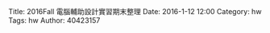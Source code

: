 Title: 2016Fall 電腦輔助設計實習期末整理
Date: 2016-1-12 12:00
Category: hw
Tags: hw
Author: 40423157



<!-- PELICAN_END_SUMMARY -->
